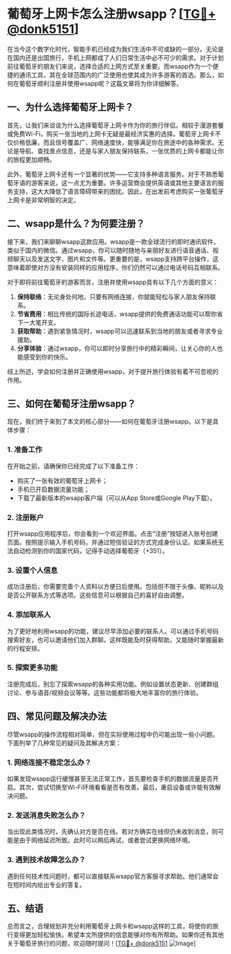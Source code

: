 # 葡萄牙上网卡怎么注册wsapp？[[TG💪+ @donk5151](https://t.me/s/donk5151)]

在当今这个数字化时代，智能手机已经成为我们生活中不可或缺的一部分。无论是在国内还是出国旅行，手机上网都成了人们日常生活中必不可少的需求。对于计划前往葡萄牙的朋友们来说，选择合适的上网方式至关重要。而wsapp作为一个便捷的通讯工具，其在全球范围内的广泛使用也使其成为许多游客的首选。那么，如何在葡萄牙顺利注册并使用wsapp呢？这篇文章将为你详细解答。

## 一、为什么选择葡萄牙上网卡？

首先，让我们来谈谈为什么选择葡萄牙上网卡作为你的旅行伴侣。相较于漫游套餐或免费Wi-Fi，购买一张当地的上网卡无疑是最经济实惠的选择。葡萄牙上网卡不仅价格低廉，而且信号覆盖广、网络速度快，能够满足你在旅途中的各种需求。无论是导航、查找景点信息，还是与家人朋友保持联系，一张优质的上网卡都能让你的旅程更加顺畅。

此外，葡萄牙上网卡还有一个显著的优势——它支持多种语言服务。对于不熟悉葡萄牙语的游客来说，这一点尤为重要。许多运营商会提供英语或其他主要语言的服务支持，这大大降低了语言障碍带来的困扰。因此，在出发前考虑购买一张葡萄牙上网卡是非常明智的决定。

## 二、wsapp是什么？为何要注册？

接下来，我们来聊聊wsapp这款应用。wsapp是一款全球流行的即时通讯软件，类似于国内的微信。通过wsapp，你可以随时随地与亲朋好友进行语音通话、视频聊天以及发送文字、图片和文件等。更重要的是，wsapp支持跨平台操作，这意味着即使对方没有安装同样的应用程序，你们仍然可以通过电话号码互相联系。

对于即将前往葡萄牙的游客而言，注册并使用wsapp具有以下几个方面的意义：

1. **保持联络**：无论身处何地，只要有网络连接，你就能轻松与家人朋友保持联系。
2. **节省费用**：相比传统的国际长途电话，wsapp提供的免费通话功能可以帮你省下一大笔开支。
3. **获取帮助**：遇到紧急情况时，wsapp可以迅速联系到当地的朋友或者寻求专业援助。
4. **分享体验**：通过wsapp，你可以即时分享旅行中的精彩瞬间，让关心你的人也能感受到你的快乐。

综上所述，学会如何注册并正确使用wsapp，对于提升旅行体验有着不可忽视的作用。

## 三、如何在葡萄牙注册wsapp？

现在，我们终于来到了本文的核心部分——如何在葡萄牙注册wsapp。以下是具体步骤：

### 1. 准备工作

在开始之前，请确保你已经完成了以下准备工作：
- 购买了一张有效的葡萄牙上网卡；
- 手机已开启数据流量功能；
- 下载了最新版本的wsapp客户端（可以从App Store或Google Play下载）。

### 2. 注册账户

打开wsapp应用程序后，你会看到一个欢迎界面。点击“注册”按钮进入账号创建页面。按照提示输入手机号码，并通过短信验证的方式完成身份认证。如果系统无法自动检测到你的国家代码，记得手动选择葡萄牙（+351）。

### 3. 设置个人信息

成功注册后，你需要完善个人资料以方便日后使用。包括但不限于头像、昵称以及是否公开联系方式等选项。这些信息可以根据自己的喜好自由调整。

### 4. 添加联系人

为了更好地利用wsapp的功能，建议尽早添加必要的联系人。可以通过手机号码搜索好友，也可以邀请他们加入群聊。这样既能及时获得帮助，又能随时掌握最新的行程安排。

### 5. 探索更多功能

注册完成后，别忘了探索wsapp的各种实用功能。例如设置状态更新、创建群组讨论、参与语音/视频会议等等。这些功能都将极大地丰富你的旅行体验。

## 四、常见问题及解决办法

尽管wsapp的操作流程相对简单，但在实际使用过程中仍可能出现一些小问题。下面列举了几种常见的疑问及其解决方案：

### 1. 网络连接不稳定怎么办？

如果发现wsapp运行缓慢甚至无法正常工作，首先要检查手机的数据流量是否开启。其次，尝试切换至Wi-Fi环境看看是否有改善。最后，重启设备或许能有效解决问题。

### 2. 发送消息失败怎么办？

当出现此类情况时，先确认对方是否在线。若对方确实在线但仍未收到消息，则可能是由于网络延迟所致。此时可以稍后再试，或者尝试更换网络环境。

### 3. 遇到技术故障怎么办？

遇到任何技术性问题时，都可以直接联系wsapp官方客服寻求帮助。他们通常会在短时间内给出专业的答复。

## 五、结语

总而言之，合理规划并充分利用葡萄牙上网卡和wsapp这样的工具，将使你的旅行变得更加轻松愉快。希望本文所提供的信息能够对你有所帮助。如果你还有其他关于葡萄牙旅行的问题，欢迎随时提问！[[TG💪+ @donk5151](https://t.me/s/donk5151) ![Image](https://i.postimg.cc/rwNCRYN7/Snipaste-2025-04-30-17-27-05.png)]